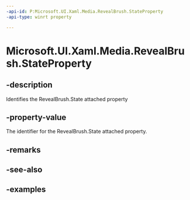 ```yaml
---
-api-id: P:Microsoft.UI.Xaml.Media.RevealBrush.StateProperty
-api-type: winrt property

---
```

<!-- Property syntax.
public DependencyProperty StateProperty { get; }
-->

# Microsoft.UI.Xaml.Media.RevealBrush.StateProperty


## -description

Identifies the RevealBrush.State attached property


## -property-value

The identifier for the RevealBrush.State attached property.


## -remarks


## -see-also


## -examples


